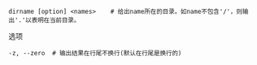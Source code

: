 ```
dirname [option] <names>	# 给出name所在的目录。如name不包含'/'，则输出'.'以表明在当前目录。
```

选项

```
-z, --zero	# 输出结果在行尾不换行(默认在行尾是换行的)
```


